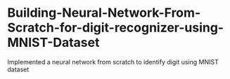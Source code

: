# Building-Neural-Network-From-Scratch-for-digit-recognizer-using-MNIST-Dataset
Implemented a neural network from scratch to identify digit using MNIST dataset
